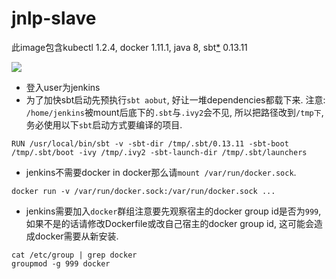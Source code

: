 # jnlp-slave

此image包含kubectl 1.2.4, docker 1.11.1, java 8, sbt[*](https://github.com/paulp/sbt-extras) 0.13.11

[![](https://imagelayers.io/badge/jaohaohsuan/jnlp-slave:latest.svg)](https://imagelayers.io/?images=jaohaohsuan/jnlp-slave:latest 'Get your own badge on imagelayers.io')

- 登入user为jenkins
- 为了加快sbt启动先预执行`sbt aobut`, 好让一堆dependencies都载下来.
注意: `/home/jenkins`被mount后底下的`.sbt`与`.ivy2`会不见, 所以把路径改到`/tmp下`, 务必使用以下`sbt`启动方式要编译的项目.

```
RUN /usr/local/bin/sbt -v -sbt-dir /tmp/.sbt/0.13.11 -sbt-boot /tmp/.sbt/boot -ivy /tmp/.ivy2 -sbt-launch-dir /tmp/.sbt/launchers
```

- jenkins不需要docker in docker那么请`mount /var/run/docker.sock`.

```
docker run -v /var/run/docker.sock:/var/run/docker.sock ...
```

- jenkins需要加入`docker`群组注意要先观察宿主的docker group id是否为`999`, 如果不是的话请修改Dockerfile或改自己宿主的docker group id, 这可能会造成docker需要从新安装.

```
cat /etc/group | grep docker
groupmod -g 999 docker
```

